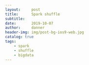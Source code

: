 ```yaml
---
layout:     post
title:      Spark shuffle 
subtitle:   
date:       2019-10-07
author:     danner
header-img: img/post-bg-ios9-web.jpg
catalog: true
tags:
    - spark
    - shuffle
    - bigdata
---
```


